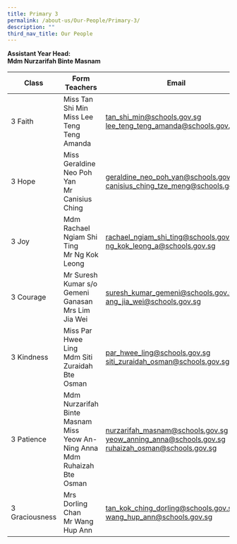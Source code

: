 ```yaml
---
title: Primary 3
permalink: /about-us/Our-People/Primary-3/
description: ""
third_nav_title: Our People
---
```

**Assistant Year Head:**<br>
**Mdm Nurzarifah Binte Masnam**


| Class | Form Teachers | Email |
| -------- | -------- | -------- |
|  3 Faith  | Miss Tan Shi Min<br>Miss Lee Teng Teng Amanda  |[tan_shi_min@schools.gov.sg](tan_shi_min@schools.gov.sg)<br>[lee_teng_teng_amanda@schools.gov.sg](lee_teng_teng_amanda@schools.gov.sg)
|  3 Hope  | Miss Geraldine Neo Poh Yan<br>Mr Canisius Ching  | [geraldine_neo_poh_yan@schools.gov.sg](geraldine_neo_poh_yan@schools.gov.sg)<br>[canisius_ching_tze_meng@schools.gov.sg](canisius_ching_tze_meng@schools.gov.sg)
|  3 Joy  | Mdm Rachael Ngiam Shi Ting<br>Mr Ng Kok Leong  | [rachael_ngiam_shi_ting@schools.gov.sg](rachael_ngiam_shi_ting@schools.gov.sg)<br>[ng_kok_leong_a@schools.gov.sg](ng_kok_leong_a@schools.gov.sg)
|  3 Courage  | Mr Suresh Kumar s/o Gemeni Ganasan<br>Mrs Lim Jia Wei  | [suresh_kumar_gemeni@schools.gov.sg](suresh_kumar_gemeni@schools.gov.sg)<br>[ang_jia_wei@schools.gov.sg](ang_jia_wei@schools.gov.sg)
|  3 Kindness  | Miss Par Hwee Ling<br>Mdm Siti Zuraidah Bte Osman  |[par_hwee_ling@schools.gov.sg](par_hwee_ling@schools.gov.sg)<br>[siti_zuraidah_osman@schools.gov.sg](siti_zuraidah_osman@schools.gov.sg)
|  3 Patience  | Mdm Nurzarifah Binte Masnam<br>Miss Yeow An-Ning Anna<br>Mdm Ruhaizah Bte Osman  | [nurzarifah_masnam@schools.gov.sg](nurzarifah_masnam@schools.gov.sg)<br>[yeow_anning_anna@schools.gov.sg](yeow_anning_anna@schools.gov.sg)<br>[ruhaizah_osman@schools.gov.sg](ruhaizah_osman@schools.gov.sg)
|  3 Graciousness  | Mrs Dorling Chan<br>Mr Wang Hup Ann  | [tan_kok_ching_dorling@schools.gov.sg](tan_kok_ching_dorling@schools.gov.sg)<br>[wang_hup_ann@schools.gov.sg](wang_hup_ann@schools.gov.sg)